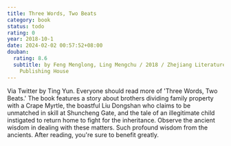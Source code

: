 ```yaml
---
title: Three Words, Two Beats
category: book
status: todo
rating: 0
year: 2018-10-1
date: 2024-02-02 00:57:52+08:00
douban:
  rating: 8.6
  subtitle: by Feng Menglong, Ling Mengchu / 2018 / Zhejiang Literature and Arts
    Publishing House
---
```


Via Twitter by Ting Yun. Everyone should read more of 'Three Words, Two Beats.' The book features a story about brothers dividing family property with a Crape Myrtle, the boastful Liu Dongshan who claims to be unmatched in skill at Shuncheng Gate, and the tale of an illegitimate child instigated to return home to fight for the inheritance. Observe the ancient wisdom in dealing with these matters. Such profound wisdom from the ancients. After reading, you're sure to benefit greatly.
